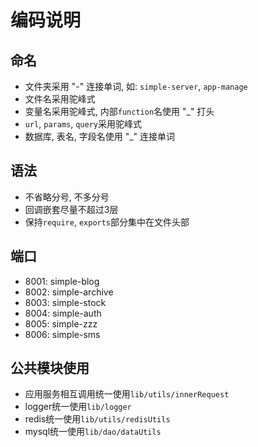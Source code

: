 # 编码说明

## 命名
* 文件夹采用 "-" 连接单词, 如: `simple-server`, `app-manage`
* 文件名采用驼峰式
* 变量名采用驼峰式, 内部`function`名使用 "_" 打头
* `url`, `params`, `query`采用驼峰式
* 数据库, 表名, 字段名使用 "_" 连接单词

## 语法
* 不省略分号, 不多分号
* 回调嵌套尽量不超过3层
* 保持`require`, `exports`部分集中在文件头部 

## 端口
* 8001: simple-blog
* 8002: simple-archive
* 8003: simple-stock
* 8004: simple-auth
* 8005: simple-zzz
* 8006: simple-sms

## 公共模块使用
* 应用服务相互调用统一使用`lib/utils/innerRequest`
* logger统一使用`lib/logger`
* redis统一使用`lib/utils/redisUtils`
* mysql统一使用`lib/dao/dataUtils`